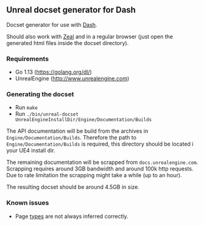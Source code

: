 ## Unreal docset generator for Dash

Docset generator for use with [Dash](https://kapeli.com/dash).

Should also work with [Zeal](https://zealdocs.org) and in a regular browser (just open the generated html files inside the docset directory).

### Requirements

* Go 1.13 (https://golang.org/dl/)
* UnrealEngine (http://www.unrealengine.com)

### Generating the docset

* Run `make`
* Run `./bin/unreal-docset UnrealEngineInstallDir/Engine/Documentation/Builds`

The API documentation will be build from the archives in `Engine/Documentation/Builds`.
Therefore the path to `Engine/Documentation/Builds` is required, this directory should be located i your UE4 install dir.

The remaining documentation will be scrapped from `docs.unrealengine.com`.
Scrapping requires around 3GB bandwidth and around 100k http requests.
Due to rate limitation the scrapping might take a while (up to an hour).

The resulting docset should be around 4.5GB in size.

### Known issues

* Page [types](https://kapeli.com/docsets#supportedentrytypes) are not always inferred correctly.
